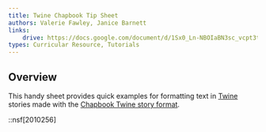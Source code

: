 ```yaml
---
title: Twine Chapbook Tip Sheet
authors: Valerie Fawley, Janice Barnett
links:
    drive: https://docs.google.com/document/d/1Sx0_Ln-NBOIaBN3sc_vcpt3tZjc0FOrh2W3Y-0ODzU4/edit
types: Curricular Resource, Tutorials
---
```


## Overview

This handy sheet provides quick examples for formatting text in [Twine](https://twinery.org/) stories made with the [Chapbook Twine story format](https://klembot.github.io/chapbook/).

::nsf[2010256]